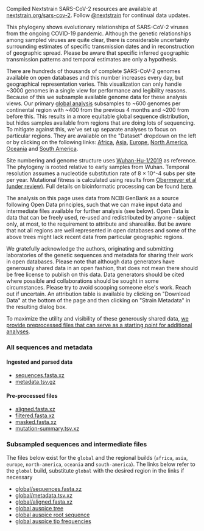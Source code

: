 Compiled Nextstrain SARS-CoV-2 resources are available at [nextstrain.org/sars-cov-2](https://nextstrain.org/sars-cov-2/). Follow [@nextstrain](https://twitter.com/nextstrain) for continual data updates.

This phylogeny shows evolutionary relationships of SARS-CoV-2 viruses from the ongoing COVID-19 pandemic. Although the genetic relationships among sampled viruses are quite clear, there is considerable uncertainty surrounding estimates of specific transmission dates and in reconstruction of geographic spread. Please be aware that specific inferred geographic transmission patterns and temporal estimates are only a hypothesis.

There are hundreds of thousands of complete SARS-CoV-2 genomes available on open databases and this number increases every day, but geographical representation varies. This visualization can only handle ~3000 genomes in a single view for performance and legibility reasons. Because of this we subsample available genome data for these analysis views. Our primary [global analysis](/ncov/open/global/) subsamples to ~600 genomes per continental region with ~400 from the previous 4 months and ~200 from before this. This results in a more equitable global sequence distribution, but hides samples available from regions that are doing lots of sequencing. To mitigate against this, we've set up separate analyses to focus on particular regions. They are available on the "Dataset" dropdown on the left or by clicking on the following links: [Africa](/ncov/open/africa?f_region=Africa), [Asia](/ncov/open/asia?f_region=Asia), [Europe](/ncov/open/europe?f_region=Europe), [North America](/ncov/open/north-america?f_region=North%20America), [Oceania](/ncov/open/oceania?f_region=Oceania) and [South America](/ncov/open/south-america?f_region=South%20America).

Site numbering and genome structure uses [Wuhan-Hu-1/2019](https://www.ncbi.nlm.nih.gov/nuccore/MN908947) as reference. The phylogeny is rooted relative to early samples from Wuhan. Temporal resolution assumes a nucleotide substitution rate of 8 &times; 10^-4 subs per site per year. Mutational fitness is calculated using results from [Obermeyer et al (under review)](https://www.medrxiv.org/content/10.1101/2021.09.07.21263228v1). Full details on bioinformatic processing can be found [here](https://github.com/nextstrain/ncov).

The analysis on this page uses data from NCBI GenBank as a source following Open Data principles, such that we can make input data and intermediate files available for further analysis (see below). Open Data is data that can be freely used, re-used and redistributed by anyone - subject only, at most, to the requirement to attribute and sharealike. But be aware that not all regions are well represented in open databases and some of the above trees might lack recent data from particular geographic regions.

We gratefully acknowledge the authors, originating and submitting laboratories of the genetic sequences and metadata for sharing their work in open databases. Please note that although data generators have generously shared data in an open fashion, that does not mean there should be free license to publish on this data. Data generators should be cited where possible and collaborations should be sought in some circumstances. Please try to avoid scooping someone else's work. Reach out if uncertain. An attribution table is available by clicking on "Download Data" at the bottom of the page and then clicking on "Strain Metadata" in the resulting dialog box.

To maximize the utility and visibility of these generously shared data, [we provide preprocessed files that can serve as a starting point for additional analyses](https://docs.nextstrain.org/projects/ncov/en/latest/reference/remote_inputs.html).

### All sequences and metadata

#### Ingested and parsed data

 * [sequences.fasta.xz](https://data.nextstrain.org/files/ncov/open/sequences.fasta.xz)
 * [metadata.tsv.gz](https://data.nextstrain.org/files/ncov/open/metadata.tsv.gz)

#### Pre-processed files

 * [aligned.fasta.xz](https://data.nextstrain.org/files/ncov/open/aligned.fasta.xz)
 * [filtered.fasta.xz](https://data.nextstrain.org/files/ncov/open/filtered.fasta.xz)
 * [masked.fasta.xz](https://data.nextstrain.org/files/ncov/open/masked.fasta.xz)
 * [mutation-summary.tsv.xz](https://data.nextstrain.org/files/ncov/open/mutation-summary.tsv.xz)

### Subsampled sequences and intermediate files

The files below exist for the `global` and the regional builds (`africa`, `asia`, `europe`, `north-america`, `oceania` and `south-america`).
The links below refer to the `global` build, substitute `global` with the desired region in the links if necessary

 * [global/sequences.fasta.xz](https://data.nextstrain.org/files/ncov/open/global/sequences.fasta.xz)
 * [global/metadata.tsv.xz](https://data.nextstrain.org/files/ncov/open/global/metadata.tsv.xz)
 * [global/aligned.fasta.xz](https://data.nextstrain.org/files/ncov/open/global/aligned.fasta.xz)
 * [global auspice tree](https://data.nextstrain.org/files/ncov/open/global/global.json)
 * [global auspice root sequence](https://data.nextstrain.org/files/ncov/open/global/global_root-sequence.json)
 * [global auspice tip frequencies](https://data.nextstrain.org/files/ncov/open/global/global_tip-frequencies.json)
